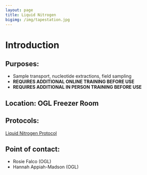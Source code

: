 ```yaml
---
layout: page
title: Liquid Nitrogen
bigimg: /img/tapestation.jpg
---
```

# Introduction

## Purposes:
- Sample transport, nucleotide extractions, field sampling
- **REQUIRES ADDITIONAL ONLINE TRAINING BEFORE USE**
- **REQUIRES ADDITIONAL IN PERSON TRAINING BEFORE USE**

## Location: OGL Freezer Room

## Protocols: 

[Liquid Nitrogen Protocol](https://raw.githubusercontent.com/NUMSC-CoreFacility/sharedLabSpace/gh-pages/protocols/LN2TankChange_Protocol_20180604HJAM.pdf)

## Point of contact: 
- Rosie Falco (OGL)
- Hannah Appiah-Madson (OGL)

